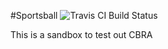 #Sportsball
![Travis CI Build Status](https://travis-ci.org/hansondr/sportsball.svg?branch=master)

This is a sandbox to test out CBRA 

